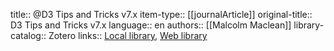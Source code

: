 title:: @D3 Tips and Tricks v7.x
item-type:: [[journalArticle]]
original-title:: D3 Tips and Tricks v7.x
language:: en
authors:: [[Malcolm Maclean]]
library-catalog:: Zotero
links:: [Local library](zotero://select/library/items/7UANPWRD), [Web library](https://www.zotero.org/users/5382/items/7UANPWRD)
